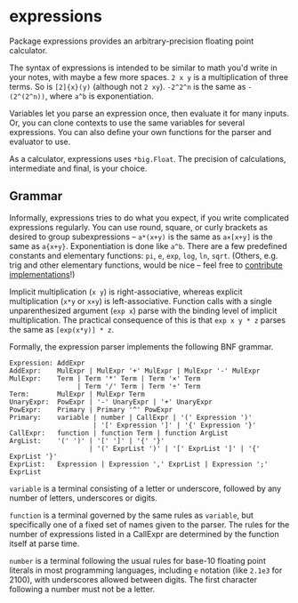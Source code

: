 # expressions

Package expressions provides an arbitrary-precision floating point calculator.

The syntax of expressions is intended to be similar to math you'd write in your notes, with maybe a few more spaces. `2 x y` is a multiplication of three terms. So is `[2]{x}(y)` (although not `2 xy`). `-2^2^n` is the same as `-(2^(2^n))`, where `a^b` is exponentiation.

Variables let you parse an expression once, then evaluate it for many inputs. Or, you can clone contexts to use the same variables for several expressions. You can also define your own functions for the parser and evaluator to use.

As a calculator, expressions uses `*big.Float`. The precision of calculations, intermediate and final, is your choice.


## Grammar

Informally, expressions tries to do what you expect, if you write complicated expressions regularly. You can use round, square, or curly brackets as desired to group subexpressions – `a*(x+y)` is the same as `a×[x+y]` is the same as `a{x+y}`. Exponentiation is done like `a^b`. There are a few predefined constants and elementary functions: `pi`, `e`, `exp`, `log`, `ln`, `sqrt`. (Others, e.g. trig and other elementary functions, would be nice – feel free to [contribute implementations](https://github.com/zephyrtronium/bigfloat)!)

Implicit multiplication (`x y`) is right-associative, whereas explicit multiplication (`x*y` or `x×y`) is left-associative. Function calls with a single unparenthesized argument (`exp x`) parse with the binding level of implicit multiplication. The practical consequence of this is that `exp x y * z` parses the same as `[exp(x*y)] * z`.

Formally, the expression parser implements the following BNF grammar.

```
Expression: AddExpr
AddExpr:    MulExpr | MulExpr '+' MulExpr | MulExpr '-' MulExpr
MulExpr:    Term | Term '*' Term | Term '×' Term
                 | Term '/' Term | Term '÷' Term
Term:       MulExpr | MulExpr Term
UnaryExpr:  PowExpr | '-' UnaryExpr | '+' UnaryExpr
PowExpr:    Primary | Primary '^' PowExpr
Primary:    variable | number | CallExpr | '(' Expression ')'
                     | '[' Expression ']' | '{' Expression '}'
CallExpr:   function | function Term | function ArgList
ArgList:    '(' ')' | '[' ']' | '{' '}'
                    | '(' ExprList ')' | '[' ExprList ']' | '{' ExprList '}'
ExprList:   Expression | Expression ',' ExprList | Expression ';' ExprList
```

`variable` is a terminal consisting of a letter or underscore, followed by any number of letters, underscores or digits.

`function` is a terminal governed by the same rules as `variable`, but specifically one of a fixed set of names given to the parser. The rules for the number of expressions listed in a CallExpr are determined by the function itself at parse time.

`number` is a terminal following the usual rules for base-10 floating point literals in most programming languages, including `e` notation (like `2.1e3` for 2100), with underscores allowed between digits. The first character following a number must not be a letter.
